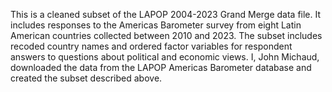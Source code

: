 This is a cleaned subset of the LAPOP 2004-2023 Grand Merge data file. It includes responses to the Americas Barometer survey from eight Latin American countries collected between 2010 and 2023. 
The subset includes recoded country names and ordered factor variables for respondent answers to questions about political and economic views.
I, John Michaud, downloaded the data from the LAPOP Americas Barometer database and created the subset described above.
